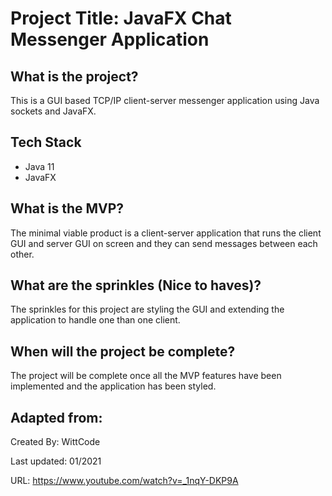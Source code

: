 # Project Title: JavaFX Chat Messenger Application


## What is the project?

This is a GUI based TCP/IP client-server messenger application using Java sockets and JavaFX. 

## Tech Stack

- Java 11
- JavaFX

## What is the MVP?

The minimal viable product is a client-server application that runs the client GUI and server GUI on screen and they can send messages between each other.

## What are the sprinkles (Nice to haves)?

The sprinkles for this project are styling the GUI and extending the application to handle one than one client.


## When will the project be complete?

The project will be complete once all the MVP features have been implemented and the application has been styled.

## Adapted from:

Created By: WittCode

Last updated: 01/2021

URL: https://www.youtube.com/watch?v=_1nqY-DKP9A

